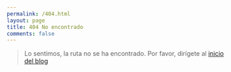 ```yaml
---
permalink: /404.html
layout: page
title: 404 No encontrado
comments: false
---
```


> Lo sentimos, la ruta no se ha encontrado.
> Por favor, dirígete al [inicio del blog](../)